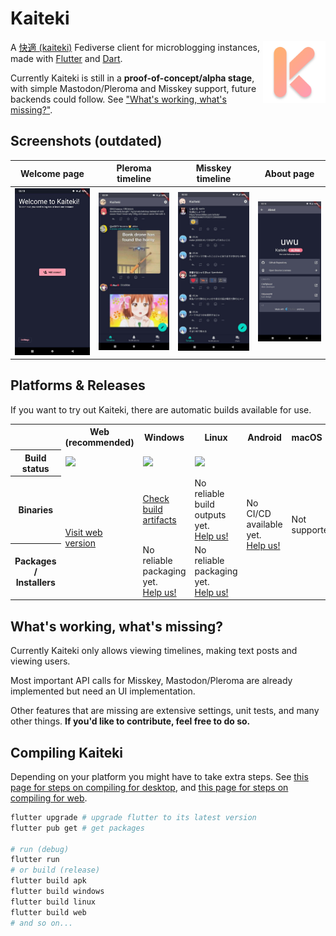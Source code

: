 # Kaiteki

<img align="right" src="assets/icons/windows/kaiteki.png" width=100>

A [快適 (kaiteki)](http://takoboto.jp/?w=1200120) Fediverse client for microblogging instances, made with [Flutter](https://flutter.dev/) and [Dart](https://dart.dev/).

Currently Kaiteki is still in a **proof-of-concept/alpha stage**, with simple Mastodon/Pleroma and Misskey support, future backends could follow. See ["What's working, what's missing?"](#whats-working-whats-missing).

## Screenshots (outdated)

| Welcome page | Pleroma timeline | Misskey timeline | About page |
| - | - | - | - |
| ![](assets/screenshots/welcome.jpg) | ![](assets/screenshots/pleroma-feed.jpg) | ![](assets/screenshots/misskey-feed.jpg) | ![](assets/screenshots/about.jpg) |

## Platforms & Releases

If you want to try out Kaiteki, there are automatic builds available for use.

<table>
    <tr>
        <th></th>
        <th>Web<br>(recommended)</th>
        <th>Windows</th>
        <th>Linux</th>
        <th>Android</th>
        <th>macOS</th>
        <th>iOS</th>
    </tr>
    <tr>
        <th>Build status</th>
        <td><img src="https://img.shields.io/github/workflow/status/Craftplacer/kaiteki/Web"></td>
        <td><img src="https://img.shields.io/github/workflow/status/Craftplacer/kaiteki/Windows"></td>
        <td><img src="https://img.shields.io/github/workflow/status/Craftplacer/kaiteki/Linux"></td>
        <td rowspan=3>No CI/CD available yet.<br><a href="https://github.com/Craftplacer/kaiteki/issues/2">Help us!</a></td>
        <td colspan=2 rowspan=3>Not supported.</td>
    </tr>
    <tr>
        <th>Binaries</th>
        <td rowspan=2><a href="https://craftplacer.moe/Kaiteki/">Visit web version</a></td>
        <td><a href="https://github.com/Craftplacer/Kaiteki/actions/workflows/windows.yml">Check build artifacts</a></td>
        <td>No reliable build outputs yet.<br><a href="https://github.com/Craftplacer/Kaiteki/issues/62">Help us!</a></td>
    </tr>
    <tr>
        <th>Packages / Installers</th>
        <td>No reliable packaging yet.<br><a href="https://github.com/Craftplacer/Kaiteki/issues/63">Help us!</a></td>
        <td>No reliable packaging yet.<br><a href="https://github.com/Craftplacer/Kaiteki/issues/63">Help us!</a></td>
    </tr>
</table>


## What's working, what's missing?

Currently Kaiteki only allows viewing timelines, making text posts and viewing users.

Most important API calls for Misskey, Mastodon/Pleroma are already implemented but need an UI implementation.

Other features that are missing are extensive settings, unit tests, and many other things. **If you'd like to contribute, feel free to do so.**

## Compiling Kaiteki

Depending on your platform you might have to take extra steps.
See [this page for steps on compiling for desktop](https://flutter.dev/desktop#requirements), and [this page for steps on compiling for web](https://flutter.dev/docs/get-started/web).

```sh
flutter upgrade # upgrade flutter to its latest version
flutter pub get # get packages

# run (debug)
flutter run
# or build (release)
flutter build apk
flutter build windows
flutter build linux
flutter build web
# and so on...
```
